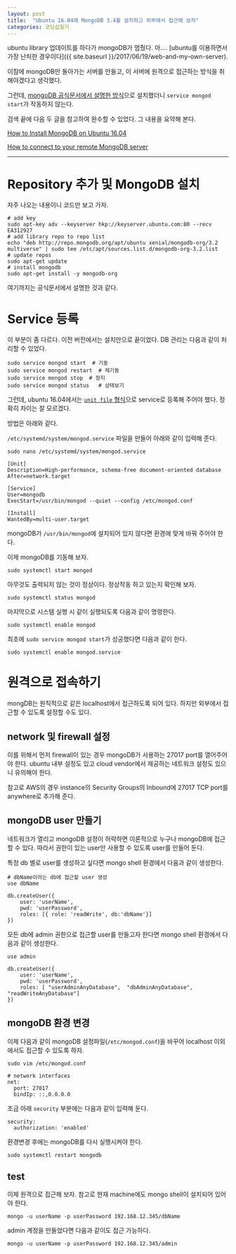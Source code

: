 ```yaml
---
layout: post
title:  "Ubuntu 16.04에 MongoDB 3.4를 설치하고 외부에서 접근해 보자"
categories: 코딩삽질기
---
```



ubuntu library 업데이트를 하다가 mongoDB가 멈췄다. 아.... [ubuntu를 이용하면서 가장 난처한 경우이다]({{ site.baseurl }}/2017/06/19/web-and-my-own-server).

이참에 mongoDB만 돌아가는 서버를 만들고, 이 서버에 원격으로 접근하는 방식을 취해야겠다고 생각했다.

그런데, [mongoDB 공식문서에서 설명한 방식](https://docs.mongodb.com/manual/tutorial/install-mongodb-on-ubuntu/)으로 설치했더니 `service mongod start`가 작동하지 않는다.

검색 끝에 다음 두 글을 참고하여 완수할 수 있었다. 그 내용을 요약해 본다.

[How to Install MongoDB on Ubuntu 16.04](https://www.digitalocean.com/community/tutorials/how-to-install-mongodb-on-ubuntu-16-04)

[How to connect to your remote MongoDB server](https://ianlondon.github.io/blog/mongodb-auth/)

***

# Repository 추가 및 MongoDB 설치

자주 나오는 내용이니 코드만 보고 가자.

```
# add key
sudo apt-key adv --keyserver hkp://keyserver.ubuntu.com:80 --recv EA312927
# add library repo to repo list
echo "deb http://repo.mongodb.org/apt/ubuntu xenial/mongodb-org/3.2 multiverse" | sudo tee /etc/apt/sources.list.d/mongodb-org-3.2.list
# update repos
sudo apt-get update
# install mongodb
sudo apt-get install -y mongodb-org
```

여기까지는 공식문서에서 설명한 것과 같다.

# Service 등록

이 부분이 좀 다르다. 이전 버전에서는 설치만으로 끝이었다. DB 관리는 다음과 같이 처리할 수 있었다.

```
sudo service mongod start  # 기동
sudo service mongod restart  # 재기동
sudo service mongod stop  # 정지
sudo service mongod status   # 상태보기
```

그런데, ubuntu 16.04에서는 [`unit file` 형식](http://manpages.ubuntu.com/manpages/zesty/man5/systemd.unit.5.html)으로 service로 등록해 주어야 했다. 정확히 차이는 잘 모르겠다.

방법은 아래와 같다.

`/etc/systemd/system/mongod.service` 파일을 만들어 아래와 같이 입력해 준다.

```
sudo nano /etc/systemd/system/mongod.service
```

```
[Unit]
Description=High-performance, schema-free document-oriented database
After=network.target

[Service]
User=mongodb
ExecStart=/usr/bin/mongod --quiet --config /etc/mongod.conf

[Install]
WantedBy=multi-user.target
```

mongoDB가 `/usr/bin/mongod`에 설치되어 있지 않다면 환경에 맞게 바꿔 주어야 한다.

이제 mongoDB를 기동해 보자.

```
sudo systemctl start mongod
```

아무것도 출력되지 않는 것이 정상이다. 정상작동 하고 있는지 확인해 보자.

```
sudo systemctl status mongod
```

마지막으로 시스템 실행 시 같이 실행되도록 다음과 같이 명령한다.

```
sudo systemctl enable mongod
```

최초에 `sudo service mongod start`가 성공했다면 다음과 같이 한다.

```
sudo systemctl enable mongod.service
```

# 원격으로 접속하기

mongDB는 원칙적으로 같은 localhost에서 접근하도록 되어 있다. 하지만 외부에서 접근할 수 있도록 설정할 수도 있다.

## network 및 firewall 설정

이를 위해서 먼저 firewall이 있는 경우 mongoDB가 사용하는 27017 port를 열어주어야 한다. ubuntu 내부 설정도 있고 cloud vendor에서 제공하는 네트워크 설정도 있으니 유의해야 한다.

참고로 AWS의 경우 instance의 Security Groups의 Inbound에 27017 TCP port를 anywhere로 추가해 준다.

## mongoDB user 만들기

네트워크가 열리고 mongoDB 설정이 허락하면 이론적으로 누구나 mongoDB에 접근할 수 있다. 따라서 권한이 있는 user만 사용할 수 있도록 user를 만들어 둔다.

특정 db 별로 user를 생성하고 싶다면 mongo shell 환경에서 다음과 같이 생성한다.

```
# dbName이라는 db에 접근할 user 생성
use dbName

db.createUser({
    user: 'userName',
    pwd: 'userPassword',
    roles: [{ role: 'readWrite', db:'dbName'}]
})
```

모든 db에 admin 권한으로 접근할 user를 만들고자 한다면 mongo shell 환경에서 다음과 같이 생성한다.

```
use admin

db.createUser({
    user: 'userName',
    pwd: 'userPassword',
    roles: [ "userAdminAnyDatabase",  "dbAdminAnyDatabase",  "readWriteAnyDatabase"]
})
```

## mongoDB 환경 변경

이제 다음과 같이 mongoDB 설정파일(`/etc/mongod.conf`)을 바꾸어 localhost 이외에서도 접근할 수 있도록 하자.

```
sudo vim /etc/mongod.conf
```

```
# network interfaces
net:
  port: 27017
  bindIp: ::,0.0.0.0
```

조금 아래 `security` 부분에는 다음과 같이 입력해 둔다.

```
security:
  authorization: 'enabled'
```

환경변경 후에는 mongoDB를 다시 실행시켜야 한다.

```
sudo systemctl restart mongodb
```

## test

이제 원격으로 접근해 보자. 참고로 현재 machine에도 mongo shell이 설치되어 있어야 한다.

```
mongo -u userName -p userPassword 192.168.12.345/dbName
```

admin 계정을 만들었다면 다음과 같이도 접근 가능하다.

```
mongo -u userName -p userPassword 192.168.12.345/admin
```
